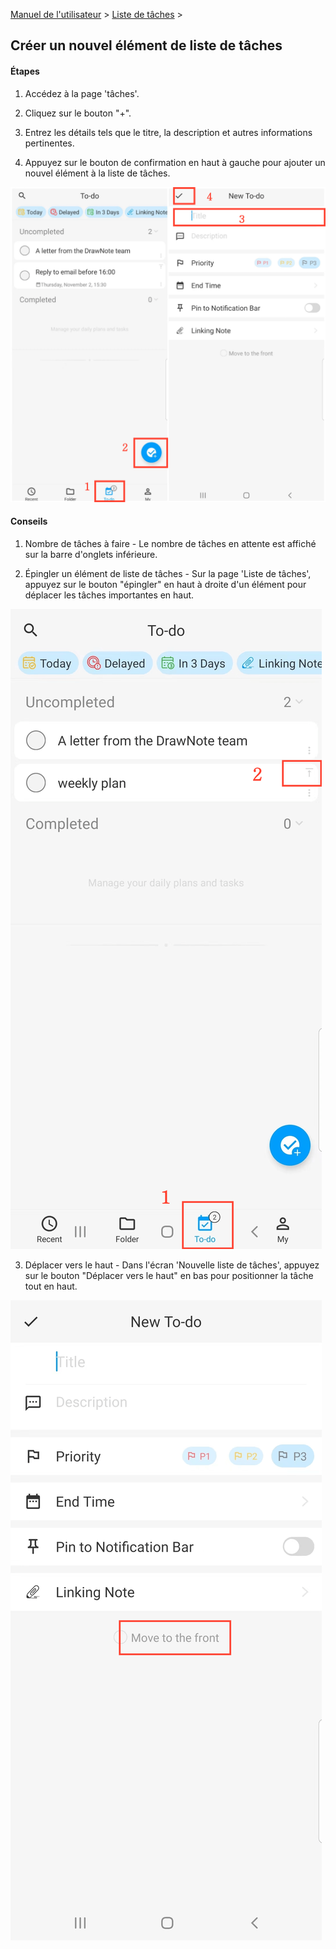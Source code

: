 [Manuel de l'utilisateur](/dragonnest/drawnote/manual/fr) > [Liste de tâches](/dragonnest/drawnote/manual/fr/to_do) >

Créer un nouvel élément de liste de tâches
---
#### Étapes

1. Accédez à la page 'tâches'.

2. Cliquez sur le bouton "+".

3. Entrez les détails tels que le titre, la description et autres informations pertinentes.

4. Appuyez sur le bouton de confirmation en haut à gauche pour ajouter un nouvel élément à la liste de tâches.

![](imgs/create_a_new_to_do1.png)

#### Conseils
1. Nombre de tâches à faire - Le nombre de tâches en attente est affiché sur la barre d'onglets inférieure.

2. Épingler un élément de liste de tâches - Sur la page 'Liste de tâches', appuyez sur le bouton "épingler" en haut à droite d'un élément pour déplacer les tâches importantes en haut.

![](imgs/create_a_new_to_do2.png)

3. Déplacer vers le haut - Dans l'écran 'Nouvelle liste de tâches', appuyez sur le bouton "Déplacer vers le haut" en bas pour positionner la tâche tout en haut.

![](imgs/create_a_new_to_do3.png)